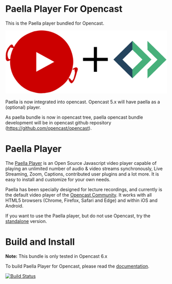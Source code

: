 Paella Player For Opencast
============================

This is the Paella player bundled for Opencast.

![Paella Player Logo](doc/images/paella_mh.png)


Paella is now integrated into opencast. Opencast 5.x will have paella as a (optional) player.

As paella bundle is now in opencast tree, paella opencast bundle development will be in opencast github repository (https://github.com/opencast/opencast).


Paella Player
=============

The [Paella Player](https://paellaplayer.upv.es) is an Open Source Javascript video player capable of playing an unlimited number of audio & video streams synchronously, Live Streaming, Zoom, Captions, contributed user plugins and a lot more. It is easy to install and customize for your own needs.

Paella has been specially designed for lecture recordings, and currently is the default video player of the [Opencast Community](https://opencast.org). It works with all HTML5 browsers (Chrome, Firefox, Safari and Edge) and within iOS and Android.

If you want to use the Paella player, but do not use Opencast, try the
[standalone](https://github.com/polimediaupv/paella) version.


Build and Install
=================

**Note:** This bundle is only tested in Opencast 6.x

To build Paella Player for Opencast, please read the [documentation](doc/build.md).

[![Build Status](https://travis-ci.org/polimediaupv/paella-opencast.svg?branch=master)](https://travis-ci.org/polimediaupv/paella-opencast)
